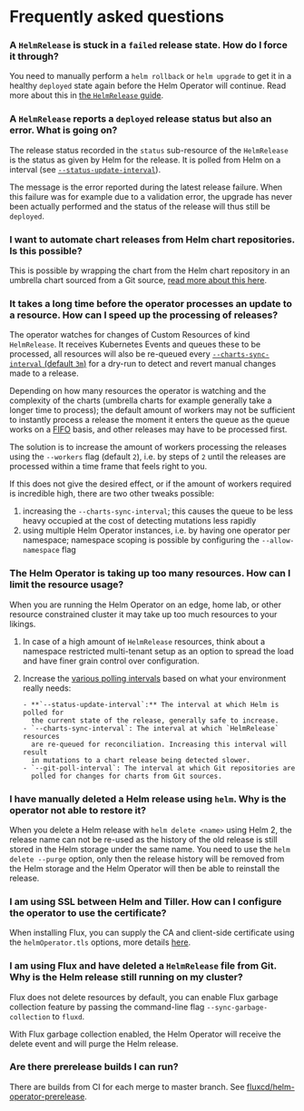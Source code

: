 # Frequently asked questions

### A `HelmRelease` is stuck in a `failed` release state. How do I force it through?

You need to manually perform a `helm rollback` or `helm upgrade` to get it in
a healthy `deployed` state again before the Helm Operator will continue.
Read more about this in [the `HelmRelease`
guide](helmrelease-guide/reconciliation-and-upgrades.md#upgrade-failures).

### A `HelmRelease` reports a `deployed` release status but also an error. What is going on?

The release status recorded in the `status` sub-resource of the `HelmRelease`
is the status as given by Helm for the release. It is polled from Helm on a
interval (see
[`--status-update-interval`](references/operator.md#reconciliation-configuration)).

The message is the error reported during the latest release failure. When this
failure was for example due to a validation error, the upgrade has never been
actually performed and the status of the release will thus still be `deployed`.

### I want to automate chart releases from Helm chart repositories. Is this possible?

This is possible by wrapping the chart from the Helm chart repository in
an umbrella chart sourced from a Git source, [read more about this
here](helmrelease-guide/automation.md#helm-repository-chart-updates).

### It takes a long time before the operator processes an update to a resource. How can I speed up the processing of releases?

The operator watches for changes of Custom Resources of kind `HelmRelease`. It
receives Kubernetes Events and queues these to be processed, all resources will
also be re-queued every [`--charts-sync-interval`
(default `3m`)](references/operator.md#reconciliation-configuration) for a
dry-run to detect and revert manual changes made to a release.

Depending on how many resources the operator is watching and the complexity of
the charts (umbrella charts for example generally take a longer time to
process); the default amount of workers may not be sufficient to instantly
process a release the moment it enters the queue as the queue works on a
[FIFO](https://en.wikipedia.org/wiki/FIFO_(computing_and_electronics)) basis,
and other releases may have to be processed first.

The solution is to increase the amount of workers processing the releases using
the `--workers` flag (default `2`), i.e. by steps of `2` until the releases are
processed within a time frame that feels right to you.

If this does not give the desired effect, or if the amount of workers required
is incredible high, there are two other tweaks possible:

1. increasing the `--charts-sync-interval`; this causes the queue to be less
   heavy occupied at the cost of detecting mutations less rapidly
1. using multiple Helm Operator instances, i.e. by having one operator per
   namespace; namespace scoping is possible by configuring the
   `--allow-namespace` flag
   
### The Helm Operator is taking up too many resources. How can I limit the resource usage?

When you are running the Helm Operator on an edge, home lab, or other resource
constrained cluster it may take up too much resources to your likings.

1. In case of a high amount of `HelmRelease` resources, think about a namespace
   restricted multi-tenant setup as an option to spread the load and have finer
   grain control over configuration.
1. Increase the [various polling intervals](references/operator.md) based on
   what your environment really needs:

       - **`--status-update-interval`:** The interval at which Helm is polled for
         the current state of the release, generally safe to increase.
       - `--charts-sync-interval`: The interval at which `HelmRelease` resources
         are re-queued for reconciliation. Increasing this interval will result
         in mutations to a chart release being detected slower.
       - `--git-poll-interval`: The interval at which Git repositories are
         polled for changes for charts from Git sources.

### I have manually deleted a Helm release using `helm`. Why is the operator not able to restore it?

When you delete a Helm release with `helm delete <name>` using Helm 2, the
release name can not be re-used as the history of the old release is still
stored in the Helm storage under the same name. You need to use the
`helm delete --purge` option, only then the release history will be removed
from the Helm storage and the Helm Operator will then be able to reinstall the
release.

### I am using SSL between Helm and Tiller. How can I configure the operator to use the certificate?

When installing Flux, you can supply the CA and client-side certificate using
the `helmOperator.tls` options, more details [here](get-started/using-helm.md#with-tiller-helm-2).

### I am using Flux and have deleted a `HelmRelease` file from Git. Why is the Helm release still running on my cluster?

Flux does not delete resources by default, you can enable Flux garbage
collection feature by passing the command-line flag
`--sync-garbage-collection` to `fluxd`.

With Flux garbage collection enabled, the Helm Operator will receive the delete
event and will purge the Helm release.

### Are there prerelease builds I can run?

There are builds from CI for each merge to master branch. See
[fluxcd/helm-operator-prerelease](https://hub.docker.com/r/fluxcd/helm-operator-prerelease/tags).
